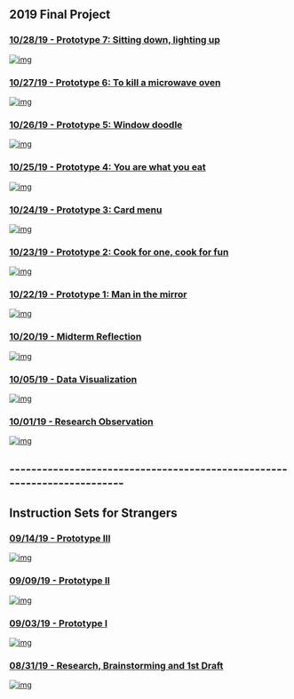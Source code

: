 ## 2019 Final Project

### [10/28/19 - Prototype 7: Sitting down, lighting up](blog7_7.md)
[![img](img/pv7_7.png)](https://jiangnanhou.github.io/MajorStudio1_2019/blog7_7.html)

### [10/27/19 - Prototype 6: To kill a microwave oven](blog6_7.md)
[![img](img/pv6_7.png)](https://jiangnanhou.github.io/MajorStudio1_2019/blog6_7.html)

### [10/26/19 - Prototype 5: Window doodle](blog5_7.md)
[![img](img/pv5_7.png)](https://jiangnanhou.github.io/MajorStudio1_2019/blog5_7.html)

### [10/25/19 - Prototype 4: You are what you eat](blog4_7.md)
[![img](img/pv4_7.jpg)](https://jiangnanhou.github.io/MajorStudio1_2019/blog4_7.html)

### [10/24/19 - Prototype 3: Card menu](blog3_7.md)
[![img](img/3-05.png)](https://jiangnanhou.github.io/MajorStudio1_2019/blog3_7.html)

### [10/23/19 - Prototype 2: Cook for one, cook for fun](blog2_7.md)
[![img](img/pv2_7.jpeg)](https://jiangnanhou.github.io/MajorStudio1_2019/blog2_7.html)

### [10/22/19 - Prototype 1: Man in the mirror](blog1_7.md)
[![img](img/pv1_7.jpeg)](https://jiangnanhou.github.io/MajorStudio1_2019/blog1_7.html)

### [10/20/19 - Midterm Reflection](blog7.md)
[![img](img/pv7.jpeg)](https://jiangnanhou.github.io/MajorStudio1_2019/blog7.html)

### [10/05/19 - Data Visualization](blog6.md)
[![img](img/pv6.jpg)](https://jiangnanhou.github.io/MajorStudio1_2019/blog6.html)

### [10/01/19 - Research Observation](blog5.md)
[![img](img/pv5.png)](https://jiangnanhou.github.io/MajorStudio1_2019/blog5.html)

## ------------------------------------------------------------------------

## Instruction Sets for Strangers

### [09/14/19 - Prototype III](blog4.md)
[![img](img/pv4.png)](https://jiangnanhou.github.io/MajorStudio1_2019/blog4.html)

### [09/09/19 - Prototype II](blog3.md)
[![img](img/pv3.jpg)](https://jiangnanhou.github.io/MajorStudio1_2019/blog3.html)

### [09/03/19 - Prototype I](blog2.md)
[![img](img/pv2.jpg)](https://jiangnanhou.github.io/MajorStudio1_2019/blog2.html)

### [08/31/19 - Research, Brainstorming and 1st Draft](blog1.md)
[![img](img/pv1.jpg)](https://jiangnanhou.github.io/MajorStudio1_2019/blog1.html)

